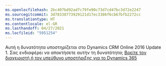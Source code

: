 ```yaml
---
ms.openlocfilehash: 2bc407bd92ad7c79fe90c73d7cd47bc3d72e2247
ms.sourcegitcommit: 3d78338773929121d17ec3386f6cb67bfb2272cc
ms.translationtype: HT
ms.contentlocale: el-GR
ms.lasthandoff: 04/27/2021
ms.locfileid: "5951254"
---
```

Αυτή η δυνατότητα υποστηρίζεται στο Dynamics CRM Online 2016 Update 1. Σας ενδιαφέρει να αποκτήσετε αυτήν τη δυνατότητα; [Βρείτε τον διαχειριστή ή τον υπεύθυνο υποστήριξης για το Dynamics 365](/dynamics365/customerengagement/on-premises/basics/find-administrator-support)